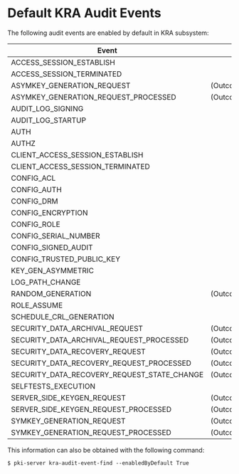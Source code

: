 Default KRA Audit Events
========================

The following audit events are enabled by default in KRA subsystem:

| Event                                       | Filter            |
| ------------------------------------------- | ----------------- |
| ACCESS_SESSION_ESTABLISH                    |                   |
| ACCESS_SESSION_TERMINATED                   |                   |
| ASYMKEY_GENERATION_REQUEST                  | (Outcome=Failure) |
| ASYMKEY_GENERATION_REQUEST_PROCESSED        | (Outcome=Failure) |
| AUDIT_LOG_SIGNING                           |                   |
| AUDIT_LOG_STARTUP                           |                   |
| AUTH                                        |                   |
| AUTHZ                                       |                   |
| CLIENT_ACCESS_SESSION_ESTABLISH             |                   |
| CLIENT_ACCESS_SESSION_TERMINATED            |                   |
| CONFIG_ACL                                  |                   |
| CONFIG_AUTH                                 |                   |
| CONFIG_DRM                                  |                   |
| CONFIG_ENCRYPTION                           |                   |
| CONFIG_ROLE                                 |                   |
| CONFIG_SERIAL_NUMBER                        |                   |
| CONFIG_SIGNED_AUDIT                         |                   |
| CONFIG_TRUSTED_PUBLIC_KEY                   |                   |
| KEY_GEN_ASYMMETRIC                          |                   |
| LOG_PATH_CHANGE                             |                   |
| RANDOM_GENERATION                           | (Outcome=Failure) |
| ROLE_ASSUME                                 |                   |
| SCHEDULE_CRL_GENERATION                     |                   |
| SECURITY_DATA_ARCHIVAL_REQUEST              | (Outcome=Failure) |
| SECURITY_DATA_ARCHIVAL_REQUEST_PROCESSED    | (Outcome=Failure) |
| SECURITY_DATA_RECOVERY_REQUEST              | (Outcome=Failure) |
| SECURITY_DATA_RECOVERY_REQUEST_PROCESSED    | (Outcome=Failure) |
| SECURITY_DATA_RECOVERY_REQUEST_STATE_CHANGE | (Outcome=Failure) |
| SELFTESTS_EXECUTION                         |                   |
| SERVER_SIDE_KEYGEN_REQUEST                  | (Outcome=Failure) |
| SERVER_SIDE_KEYGEN_REQUEST_PROCESSED        | (Outcome=Failure) |
| SYMKEY_GENERATION_REQUEST                   | (Outcome=Failure) |
| SYMKEY_GENERATION_REQUEST_PROCESSED         | (Outcome=Failure) |

This information can also be obtained with the following command:

```
$ pki-server kra-audit-event-find --enabledByDefault True
```
